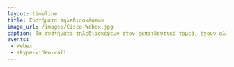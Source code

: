 ```yaml
---
layout: timeline
title: Συστήματα τηλεδιασκέψεων
image_url: /images/Cisco-Webex.jpg
caption: Τα συστήματα τηλεδιασκέψεων στον εκπαιδευτικό τομεά, έχουν αλλάξει τον τρόπο εκπαίδευσης, παρέχοντας νέα εργαλεία διδασκαλίας και νέους τρόπους διδασκαλίας.
events:
 - Webex
 - skype-video-call
---
```

